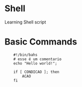 # Shell
Learning Shell script

# Basic Commands

```shell
	#!/bin/bahs
	# esse é um comentario 
	echo "Hello world!";

```

```shell
	if [ CONDICAO ]; then
		ACAO
	fi
```	
